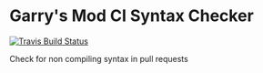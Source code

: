 # Garry's Mod CI Syntax Checker

[![Travis Build Status](https://img.shields.io/travis/garrysmodlua/GLua-midi-parser.svg?style=flat-square)](https://travis-ci.org/garrysmodlua/GLua-midi-parser)

Check for non compiling syntax in pull requests
